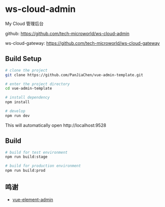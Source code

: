 # ws-cloud-admin

My Cloud 管理后台

github: <https://github.com/tech-microworld/ws-cloud-admin>

ws-cloud-gateway: <https://github.com/tech-microworld/ws-cloud-gateway>

## Build Setup

```bash
# clone the project
git clone https://github.com/PanJiaChen/vue-admin-template.git

# enter the project directory
cd vue-admin-template

# install dependency
npm install

# develop
npm run dev
```

This will automatically open http://localhost:9528

## Build

```bash
# build for test environment
npm run build:stage

# build for production environment
npm run build:prod
```


## 鸣谢

- [vue-element-admin](https://github.com/PanJiaChen/vue-element-admin)
